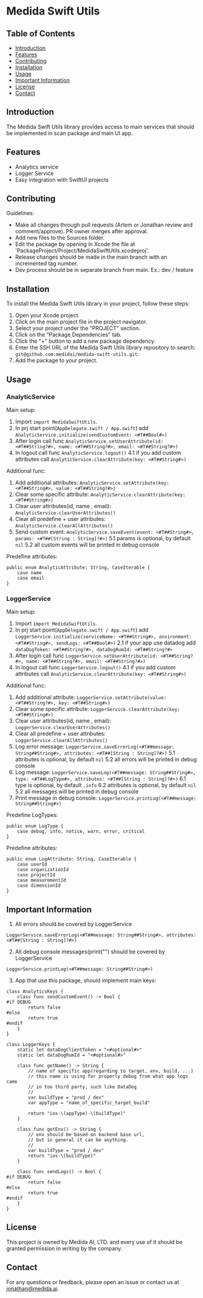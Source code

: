 # Medida Swift Utils

## Table of Contents
- [Introduction](#introduction)
- [Features](#features)
- [Contributing](#contributing)
- [Installation](#installation)
- [Usage](#usage)
- [Important Information](#important-information)
- [License](#license)
- [Contact](#contact)

## Introduction
The Medida Swift Utils library provides access to main services that should be implemented in scan package and main UI app.

## Features
- Analytics service
- Logger Service
- Easy integration with SwiftUI projects

## Contributing
Guidelines:

- Make all changes through pull requests (Artem or Jonathan review and comment/approve). PR owner merges after approval.
- Add new files to the Sources folder.
- Edit the package by opening in Xcode the file at 'PackageProject/Project/MedidaSwiftUtils.xcodeproj'.
- Release changes should be made in the main branch with an incremented tag number.
- Dev process should be in separate branch from main. Ex.: dev / feature 

## Installation
To install the Medida Swift Utils library in your project, follow these steps:

1. Open your Xcode project.
2. Click on the main project file in the project navigator.
3. Select your project under the "PROJECT" section.
4. Click on the "Package Dependencies" tab.
5. Click the "+" button to add a new package dependency.
6. Enter the SSH URL of the Medida Swift Utils library repository to search: `git@github.com:medidai/medida-swift-utils.git`.
7. Add the package to your project.

## Usage

### AnalyticService

Main setup:
1. Import 
```import MedidaSwiftUtils```.
2. In prj start point(`AppDelegate.swift / App.swift`) add 
```AnalyticService.initialize(sendCustomEvent: <#T##Bool#>)``` 
3. After login call func 
```AnalyticService.setUserAttribute(id: <#T##String?#>, name: <#T##String?#>, email: <#T##String?#>)```
4. In logout call func 
```AnalyticService.logout()``` 
4.1 if you add custom attributes call
```AnalyticService.clearAttribute(key: <#T##String#>)```

Additional func:
1. Add additional attributes: 
```AnalyticService.setAttribute(key: <#T##String#>, value: <#T##String?#>)```
2. Clear some specific attribute: 
```AnalyticService.clearAttribute(key: <#T##String#>)```
3. Clear user attributes(id, name , email): 
```AnalyticService.clearUserAttributes()```
4. Clear all predefine + user attributes: 
```AnalyticService.clearAllAttributes()```
5. Send custom event: 
```AnalyticService.saveEvent(event: <#T##String#>, params: <#T##[String : String]?#>)```
5.1 params is optional, by default `nil`
5.2 all custom events will be printed in debug console

Predefine attributes:
```
public enum AnalyticAttribute: String, CaseIterable {
    case name
    case email
}
```

### LoggerService

Main setup:
1. Import 
```import MedidaSwiftUtils```.
2. In prj start point(`AppDelegate.swift / App.swift`) add 
```LoggerService.initialize(serviceName: <#T##String#>, environment: <#T##String#>, sendLogs: <#T##Bool#>)``` 
2.1 if your app use datadog add 
```dataDogToken: <#T##String?#>, dataDogRumId: <#T##String?#>```  
3. After login call func 
```LoggerService.setUserAttribute(id: <#T##String?#>, name: <#T##String?#>, email: <#T##String?#>)```
4. In logout call func 
```LoggerService.logout()```
4.1 if you add custom attributes call 
```AnalyticService.clearAttribute(key: <#T##String#>)```

Additional func:
1. Add additional attribute: 
```LoggerService.setAttribute(value: <#T##String?#>, key: <#T##String#>)```
2. Clear some specific attribute: 
```LoggerService.clearAttribute(key: <#T##String#>)```
3. Clear user attributes(id, name , email): 
```LoggerService.clearUserAttributes()```
4. Clear all predefine + user attributes: 
```LoggerService.clearAllAttributes()```
5. Log error message: 
```LoggerService.saveErrorLog(<#T##message: String##String#>, attributes: <#T##[String : String]?#>)```
5.1 attributes is optional, by default `nil`
5.2 all errors will be printed in debug console
6. Log message: 
```LoggerService.saveLog(<#T##message: String##String#>, type: <#T##LogType#>, attributes: <#T##[String : String]?#>)```
6.1 type is optional, by default `.info`
6.2 attributes is optional, by default `nil`
5.2 all messages will be printed in debug console
7. Print message in debug console: 
```LoggerService.printLog(<#T##message: String##String#>)```

Predefine LogTypes:
```
public enum LogType {
    case debug, info, notice, warn, error, critical
}
```

Predefine attributes:
```
public enum LogAttribute: String, CaseIterable {
    case userId
    case organizationId
    case projectId
    case measurementId
    case dimensionId
}
```

## Important Information

1. All errors should be covered by LoggerService
```
LoggerService.saveErrorLog(<#T##message: String##String#>, attributes: <#T##[String : String]?#>)
```

2. All debug console messages(print("") should be covered by LoggerService
```
LoggerService.printLog(<#T##message: String##String#>)
```

3. App that use this package, should implement main keys:
```
class AnalyticsKeys {
    class func sendCustomEvent() -> Bool {
#if DEBUG
        return false
#else
        return true
#endif
    }
}

class LoggerKeys {
    static let dataDogClientToken = "<#optional#>"
    static let dataDogRumId = "<#optional#>"
    
    class func getName() -> String {
        // name of specific app(regarding to target, env, build, ...) 
        // this name is using for properly debug from what app logs came
        // in too third party, such like DataDog
        //
        var buildType = "prod / dev"
        var appType = "name_of_specific_target_build"
        
        return "ios-\(appType)-\(buildType)"
    }
    
    class func getEnv() -> String {
        // env should be based on backend base url, 
        // but in general it can be anything.
        // 
        var buildType = "prod / dev"
        return "ios-\(buildType)"
    }
    
    class func sendLogs() -> Bool {
#if DEBUG
        return false
#else
        return true
#endif
    }
}
```

## License
This project is owned by Medida AI, LTD. and every use of it should be granted permission in writing by the company.

## Contact
For any questions or feedback, please open an issue or contact us at jonathan@medida.ai.
